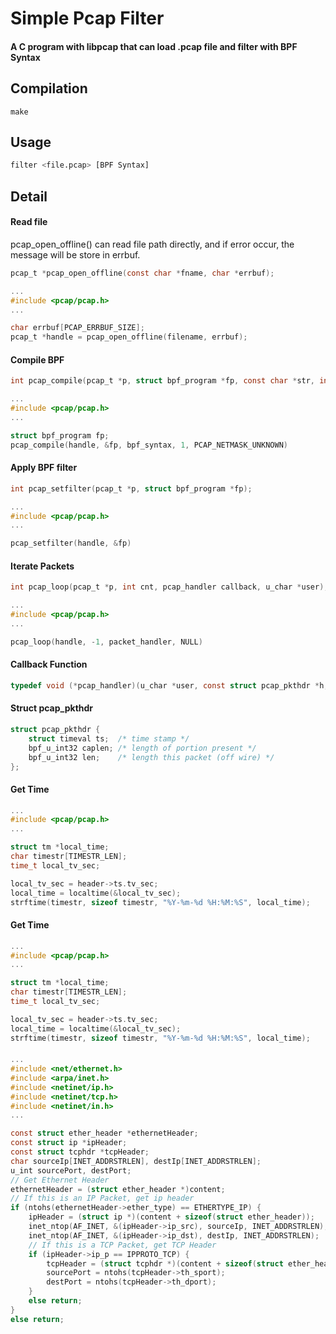 # Simple Pcap Filter
#### A C program with libpcap that can load .pcap file and filter with BPF Syntax

## Compilation
```
make
```

## Usage
``` bash
filter <file.pcap> [BPF Syntax]
```

## Detail
#### Read file
pcap_open_offline() can read file path directly, and if error occur, the message will be store in errbuf.

```c
pcap_t *pcap_open_offline(const char *fname, char *errbuf);
```
```c
...
#include <pcap/pcap.h>
...

char errbuf[PCAP_ERRBUF_SIZE];
pcap_t *handle = pcap_open_offline(filename, errbuf);
```

#### Compile BPF

```c
int pcap_compile(pcap_t *p, struct bpf_program *fp, const char *str, int optimize, bpf_u_int32 netmask);
```
```c
...
#include <pcap/pcap.h>
...

struct bpf_program fp;
pcap_compile(handle, &fp, bpf_syntax, 1, PCAP_NETMASK_UNKNOWN)
```

#### Apply BPF filter

```c
int pcap_setfilter(pcap_t *p, struct bpf_program *fp);
```
```c
...
#include <pcap/pcap.h>
...

pcap_setfilter(handle, &fp)
```

#### Iterate Packets

```c
int pcap_loop(pcap_t *p, int cnt, pcap_handler callback, u_char *user);
```
```c
...
#include <pcap/pcap.h>
...

pcap_loop(handle, -1, packet_handler, NULL)
```

#### Callback Function
```c
typedef void (*pcap_handler)(u_char *user, const struct pcap_pkthdr *h, const u_char *bytes);
```

#### Struct pcap_pkthdr
```c
struct pcap_pkthdr {
	struct timeval ts;	/* time stamp */
	bpf_u_int32 caplen;	/* length of portion present */
	bpf_u_int32 len;	/* length this packet (off wire) */
};
```

#### Get Time
```c
...
#include <pcap/pcap.h>
...

struct tm *local_time;
char timestr[TIMESTR_LEN];
time_t local_tv_sec;

local_tv_sec = header->ts.tv_sec;
local_time = localtime(&local_tv_sec);
strftime(timestr, sizeof timestr, "%Y-%m-%d %H:%M:%S", local_time);
```

#### Get Time
```c
...
#include <pcap/pcap.h>
...

struct tm *local_time;
char timestr[TIMESTR_LEN];
time_t local_tv_sec;

local_tv_sec = header->ts.tv_sec;
local_time = localtime(&local_tv_sec);
strftime(timestr, sizeof timestr, "%Y-%m-%d %H:%M:%S", local_time);
```

####
```c
...
#include <net/ethernet.h>
#include <arpa/inet.h>
#include <netinet/ip.h>
#include <netinet/tcp.h>
#include <netinet/in.h>
...

const struct ether_header *ethernetHeader;
const struct ip *ipHeader;
const struct tcphdr *tcpHeader;
char sourceIp[INET_ADDRSTRLEN], destIp[INET_ADDRSTRLEN];
u_int sourcePort, destPort;
// Get Ethernet Header
ethernetHeader = (struct ether_header *)content;
// If this is an IP Packet, get ip header
if (ntohs(ethernetHeader->ether_type) == ETHERTYPE_IP) {
    ipHeader = (struct ip *)(content + sizeof(struct ether_header));
    inet_ntop(AF_INET, &(ipHeader->ip_src), sourceIp, INET_ADDRSTRLEN);
    inet_ntop(AF_INET, &(ipHeader->ip_dst), destIp, INET_ADDRSTRLEN);
    // If this is a TCP Packet, get TCP Header
    if (ipHeader->ip_p == IPPROTO_TCP) {
        tcpHeader = (struct tcphdr *)(content + sizeof(struct ether_header) + sizeof(struct ip));
        sourcePort = ntohs(tcpHeader->th_sport);
        destPort = ntohs(tcpHeader->th_dport);
    }
    else return;
}
else return;
```